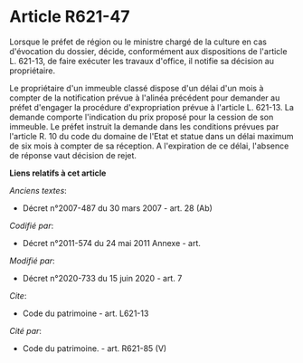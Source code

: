 # Article R621-47

Lorsque le    préfet de région ou le ministre chargé de la culture en cas d'évocation du dossier, décide, conformément aux
dispositions de l'article L. 621-13, de faire exécuter les travaux d'office, il notifie sa décision au propriétaire. 

Le propriétaire d'un immeuble classé dispose d'un délai d'un mois à compter de la notification prévue à l'alinéa précédent
pour demander au préfet d'engager la procédure d'expropriation prévue à l'article L. 621-13. La demande comporte l'indication
du prix proposé pour la cession de son immeuble. Le préfet instruit la demande dans les conditions prévues par l'article R.
10 du code du domaine de l'Etat et statue dans un délai maximum de six mois à compter de sa réception. A l'expiration de ce
délai, l'absence de réponse vaut décision de rejet.

**Liens relatifs à cet article**

_Anciens textes_:

  - Décret n°2007-487 du 30 mars 2007 - art. 28 (Ab)

_Codifié par_:

  - Décret n°2011-574 du 24 mai 2011 Annexe - art.

_Modifié par_:

  - Décret n°2020-733 du 15 juin 2020 - art. 7

_Cite_:

  - Code du patrimoine - art. L621-13

_Cité par_:

  - Code du patrimoine. - art. R621-85 (V)
